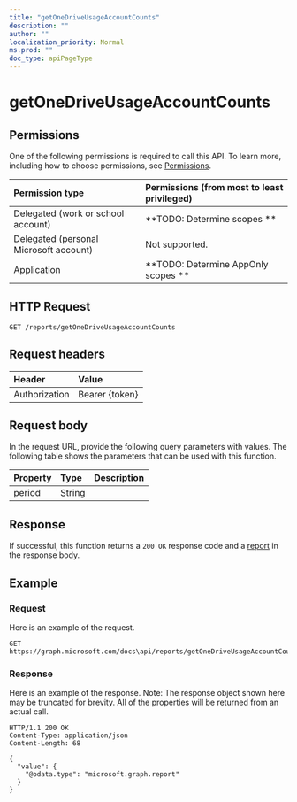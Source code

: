 ```yaml
---
title: "getOneDriveUsageAccountCounts"
description: ""
author: ""
localization_priority: Normal
ms.prod: ""
doc_type: apiPageType
---
```


# getOneDriveUsageAccountCounts



## Permissions
One of the following permissions is required to call this API. To learn more, including how to choose permissions, see [Permissions](/concepts/permissions-reference.md).

|Permission type|Permissions (from most to least privileged)|
|:---|:---|
|Delegated (work or school account)|**TODO: Determine scopes **|
|Delegated (personal Microsoft account)|Not supported.|
|Application|**TODO: Determine AppOnly scopes **|

## HTTP Request
<!-- {
  "blockType": "ignored"
}
-->
``` http
GET /reports/getOneDriveUsageAccountCounts
```

## Request headers
|Header|Value|
|:---|:---|
|Authorization|Bearer {token}|

## Request body
In the request URL, provide the following query parameters with values.
The following table shows the parameters that can be used with this function.

|Property|Type|Description|
|:---|:---|:---|
|period|String||



## Response
If successful, this function returns a `200 OK` response code and a [report](../resources/report.md) in the response body.

## Example

### Request
Here is an example of the request.
<!-- {
  "blockType": "request",
  "name": "reportroot_getonedriveusageaccountcounts"
}
-->
``` http
GET https://graph.microsoft.com/docs\api/reports/getOneDriveUsageAccountCounts(period='parameterValue')
```

### Response
Here is an example of the response. Note: The response object shown here may be truncated for brevity. All of the properties will be returned from an actual call.
<!-- {
  "blockType": "response",
  "truncated": true,
  "@odata.type": "microsoft.graph.report"
}
-->
``` http
HTTP/1.1 200 OK
Content-Type: application/json
Content-Length: 68

{
  "value": {
    "@odata.type": "microsoft.graph.report"
  }
}
```

